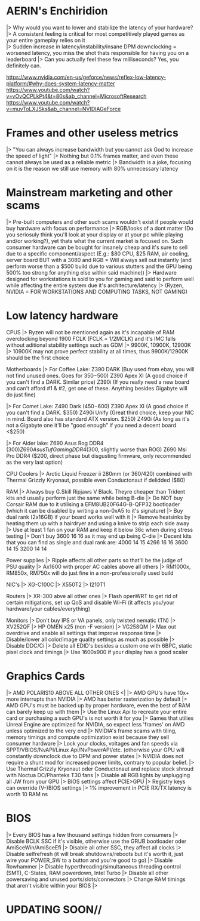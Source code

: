 # AERIN's Enchiridion 
|> Why would you want to lower and stabilize the latency of your hardware? <br />
|> A consistent feeling is critical for most competitively played games as your entire gameplay relies on it <br />
|> Sudden increase in latency/instability/insane DPM downclocking = worsened latency, you miss the shot thats responsible for having you on a leaderboard
|> Can you actually feel these few milliseconds? Yes, you definitely can.

https://www.nvidia.com/en-us/geforce/news/reflex-low-latency-platform/#why-does-system-latency-matter
https://www.youtube.com/watch?v=vOvQCPLkPt4&t=80s&ab_channel=MicrosoftResearch
https://www.youtube.com/watch?v=muvToLXJSks&ab_channel=NVIDIAGeForce

# Frames and other useless metrics
|> "You can always increase bandwidth but you cannot ask God to increase the speed of light"
|> Nothing but 0.1% frames matter, and even these cannot always be used as a reliable metric
|> Bandwidth is a joke, focusing on it is the reason we still use memory with 80% unnecessary latency

# Mainstream marketing and other scams
|> Pre-built computers and other such scams wouldn't exist if people would buy hardware with focus on performance
|> RGB/looks of a dont matter (Do you seriosuly think you'll look at your display or at your pc while playing and/or working?), yet thats what the current market is focused on. Such consumer hardware can be bought for insanely cheap and it's sure to sell due to a specific component/aspect (E.g.: $80 CPU, $25 RAM, air cooling, server board BUT with a 3080 and RGB = Will always sell out instantly (and perform worse than a $500 build due to various stutters and the GPU being 500% too strong for anything else within said machine))
|> Hardware designed for workstations is sold to you for gaming and said to perform well while affecting the entire system due it's architecture/latency
|> (Ryzen, NVIDIA = FOR WORKSTATIONS AND COMPUTING TASKS, NOT GAMING)

# Low latency hardware

CPUS
|> Ryzen will not be mentioned again as it's incapable of RAM overclocking beyond 1900 FCLK (FCLK = 1/2MCLK) and it's IMC falls without aditional stability settings such as GDM
|> 9900K, 10900K, 12900K
|> 10900K may not prove perfect stability at all times, thus 9900K/12900K should be the first choice

Motherboards
|> For Coffee Lake: Z390 DARK (Buy used from ebay, you will not find unused ones. Goes for $350-$500)
                    Z390 Apex XI (A good choice if you can't find a DARK. Similar price)
                    Z390i (If you really need a new board and can't afford #1 & #2, get one of these. Anything besides Gigabyte will do just fine)

|> For Comet Lake: Z490 Dark ($450-$600)
                   Z390 Apex XI (A good choice if you can't find a DARK. $350)
                   Z490i Unify (Great third choice, keep your NIC in mind. Board also has standard ATX version. $250)
                   Z490i (As long as it's not a Gigabyte one it'll be "good enough" if you need a decent board <$250)
               
|> For Alder lake: Z690 Asus Rog DDR4 ($300)
                   Z690 Asus Tuf Gaming DDR4 ($300, slightly worse than ROG)
                   Z690 Msi Pro DDR4 ($200, direct phase but disgusting firmware, only recommended as the very last option)
                   
CPU Coolers
|> Arctic Liquid Freezer ii 280mm (or 360/420) combined with Thermal Grizzly Kryonaut, possible even Conductonaut if delidded ($80)

RAM
|> Always buy G.Skill Ripjaws V Black. Theyre cheaper than Trident kits and usually perform just the same while being B-die
|> Do NOT buy Corsair RAM due to it utilising a EFM8UB20F64G-B-QFP32 bootloader (which it can be disabled by writing a non-0xA5 to it's signature)
|> Buy dual rank (2x16GB) if your board works well with it 
|> Remove heatsinks by heating them up with a hairdryer and using a knive to strip each side away
|> Use at least 1 fan on your RAM and keep it below 36c when during stress testing
|> Don't buy 3600 16 16 as it may end up being C-die
|> Decent kits that you can find as single and dual rank are: 4000 14 15
                                                              4266 16 16
                                                              3600 14 15
                                                              3200 14 14

Power supplies
|> Ripple affects all other parts so that'll be the judge of PSU quality
|> Ax1600 with proper AC cables above all others 
|> RM1000x, RM850x, RM750x will do just fine in a non-professionally used build

NIC's
|> XG-C100C
|> X550T2
|> I210T1

Routers
|> XR-300 abve all other ones
|> Flash openWRT to get rid of certain mitigations, set up QoS and disable Wi-Fi (it affects you/your hardware/your cables/everything)

Monitors
|> Don't buy IPS or VA panels, only twisted nematic (TN)
|> XV252QF
|> HP OMEN x25 (non -F version)
|> VG258QM
|> Max out overdrive and enable all settings that improve response time
|> Disable/lower all color/image quality settings as much as possible
|> Disable DDC/Ci
|> Delete all EDID's besides a custom one with 6BPC, static pixel clock and timings
|> Use 1600x900 if your display has a good scaler

# Graphics Cards
|> AMD POLARIS10 ABOVE ALL OTHER ONES <|
|> AMD GPU's have 10x+ more interrupts than NVIDIA
|> AMD has better rasterization by default
|> AMD GPU's must be backed up by proper hardware, even the best of RAM can barely keep up with them
|> Use the Linux Api to recreate your entire card or purchasing a such GPU's is not worth it for you
|> Games that utilies Unreal Engine are optimized for NVIDIA, so expect less 'frames' on AMD unless optimized to the very end
|> NVIDIA's frame scams with tiling, memory timings and compute optimization exist because they sell consumer hardware
|> Lock your clocks, voltages and fan speeds via SPPT/VBIOS/NvAPI/Linux Api/NvPowerAPI/etc. (otherwise your GPU will constantly downclock due to DPM and power states
|> NVIDIA does not require a shunt mod for increased power limits, contrary to popular belief.
|> Use Thermal Grizzly Kryonaut oder Conductonaut and replace stock shroud with Noctua DC/Phanteks T30 fans
|> Disable all RGB lights by unplugging all JW from your GPU
|> BIOS settings affect PCIE>GPU
|> Registry keys can override (V-)BIOS settings
|> 1% improvement in PCIE RX/TX latency is worth 10 RAM ns

# BIOS
|> Every BIOS has a few thousand settings hidden from consumers
|> Disable BCLK SSC if it's visible, otherwise use the GRUB bootloader oder AmiSceWin/AmiSceEfi
|> Disable all other SSC, they affect all clocks
|> Disable selfrefresh (it will break shutdowns/reboots but it's worth it, just wire your POWER_SW to a button and you're good to go)
|> Disable Rowhammer
|> Disable hyperthreading/simultaneous threading control (SMT), C-States, RAM powerdown, Intel Turbo 
|> Disable all other powersaving and unused ports/slots/connectors
|> Change RAM timings that aren't visible within your BIOS
|> 


# UPDATING SOON//







